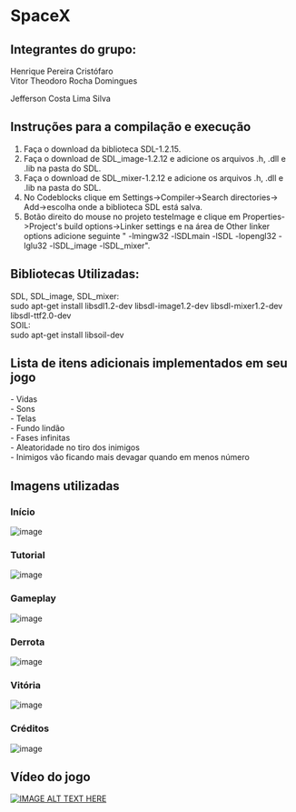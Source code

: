 <h1> SpaceX </h1>
 
<h2>Integrantes do grupo:</h2>
Henrique Pereira Cristófaro<br>
Vitor Theodoro Rocha Domingues<br>
<p>Jefferson Costa Lima Silva</p>

<h2>Instruções para a compilação e execução</h2>

1. Faça o download da biblioteca SDL-1.2.15.<br>
2. Faça o download de SDL_image-1.2.12 e adicione os arquivos .h, .dll e .lib na pasta do SDL.<br>
3. Faça o download de SDL_mixer-1.2.12 e adicione os arquivos .h, .dll e .lib na pasta do SDL.<br>
4. No Codeblocks clique em Settings->Compiler->Search directories-> Add->escolha onde a biblioteca SDL está salva.<br>
5. Botão direito do mouse no projeto testeImage e clique em Properties->Project's build options->Linker settings e na área de Other linker options adicione  seguinte " -lmingw32 -lSDLmain -lSDL -lopengl32 -lglu32 -lSDL_image
-lSDL_mixer".



 
<h2>Bibliotecas Utilizadas:</h2>

SDL, SDL_image, SDL_mixer:<br> 
sudo apt-get install libsdl1.2-dev libsdl-image1.2-dev libsdl-mixer1.2-dev libsdl-ttf2.0-dev <br> 
SOIL: <br> 
sudo apt-get install libsoil-dev <br> 

<h2>Lista de itens adicionais implementados em seu jogo</h2>
- Vidas<br>
- Sons<br>
- Telas<br>
- Fundo lindão<br>
- Fases infinitas<br>
- Aleatoridade no tiro dos inimigos<br>
- Inimigos vão ficando mais devagar quando em menos número<br>
<h2>Imagens utilizadas</h2>
 
 <h3>Início</h3>

![image](https://user-images.githubusercontent.com/72466642/110223248-35b27400-7eb5-11eb-8ace-bd9fc2916566.png)

 <h3>Tutorial</h3>

![image](https://user-images.githubusercontent.com/72466642/110223855-9641b100-7eb5-11eb-86df-4c0edca63415.png)

 <h3>Gameplay</h3>

![image](https://user-images.githubusercontent.com/72466642/110223867-b5404300-7eb5-11eb-8e1c-0d31a1cfb479.png)

<h3>Derrota</h3>

![image](https://user-images.githubusercontent.com/72466642/110223871-bffad800-7eb5-11eb-8ca5-b38a69d3f86d.png)

<h3>Vitória</h3>

![image](https://user-images.githubusercontent.com/72466642/110223892-e15bc400-7eb5-11eb-99c6-7bcb1f13bc14.png)

<h3>Créditos</h3>

![image](https://user-images.githubusercontent.com/72466642/110223896-ea4c9580-7eb5-11eb-8324-ac6fc58a8e3b.png)

<h2>Vídeo do jogo</h2>

[![IMAGE ALT TEXT HERE](https://user-images.githubusercontent.com/72466642/110362526-24d24180-8020-11eb-9fe6-703bc6ada065.png)](https://www.youtube.com/watch?v=ImPIpLr7WD4)













